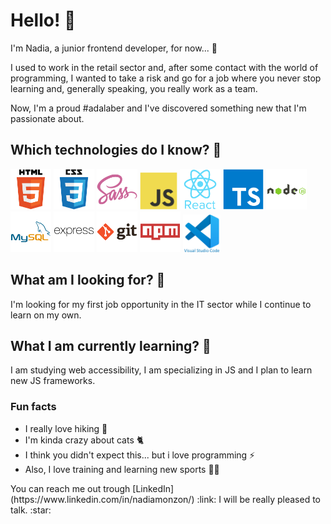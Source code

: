 # Hello! 👋
I'm Nadia, a junior frontend developer, for now... 🌱

I used to work in the retail sector and, after some contact with the world of programming, I wanted to take a risk and go for a job where you never stop learning and, generally speaking, you really work as a team.

Now, I'm a proud #adalaber and I've discovered something new that I'm passionate about.

## Which technologies do I know? 🤔
<p align="left"> 
<img src="https://raw.githubusercontent.com/devicons/devicon/1119b9f84c0290e0f0b38982099a2bd027a48bf1/icons/html5/html5-original-wordmark.svg" alt="HTML5" width="65" height="65"/>
<img src="https://raw.githubusercontent.com/devicons/devicon/1119b9f84c0290e0f0b38982099a2bd027a48bf1/icons/css3/css3-original-wordmark.svg" alt="CSS3" width="65" height="65"/>
<img src="https://raw.githubusercontent.com/devicons/devicon/1119b9f84c0290e0f0b38982099a2bd027a48bf1/icons/sass/sass-original.svg" alt="SASS" width="65" height="65"/>
<img src="https://raw.githubusercontent.com/devicons/devicon/1119b9f84c0290e0f0b38982099a2bd027a48bf1/icons/javascript/javascript-original.svg" alt="JavaScript" width="60" height="60"/>
<img src="https://raw.githubusercontent.com/devicons/devicon/1119b9f84c0290e0f0b38982099a2bd027a48bf1/icons/react/react-original-wordmark.svg" alt="React.js" width="65" height="65"/>
<img src="https://raw.githubusercontent.com/devicons/devicon/1119b9f84c0290e0f0b38982099a2bd027a48bf1/icons/typescript/typescript-original.svg" alt="TypeScript" width="65" height="65"/>

<img src="https://raw.githubusercontent.com/devicons/devicon/1119b9f84c0290e0f0b38982099a2bd027a48bf1/icons/nodejs/nodejs-original-wordmark.svg" alt="NodeJS" width="65" height="65"/>
<img src="https://raw.githubusercontent.com/devicons/devicon/1119b9f84c0290e0f0b38982099a2bd027a48bf1/icons/mysql/mysql-original-wordmark.svg" alt="MySQL" width="65" height="65"/>
<img src="https://raw.githubusercontent.com/devicons/devicon/1119b9f84c0290e0f0b38982099a2bd027a48bf1/icons/express/express-original-wordmark.svg" alt="expressJS" width="65" height="65"/>
<img src="https://raw.githubusercontent.com/devicons/devicon/1119b9f84c0290e0f0b38982099a2bd027a48bf1/icons/git/git-original-wordmark.svg" alt="git" width="65" height="65"/>
<img src="https://raw.githubusercontent.com/devicons/devicon/1119b9f84c0290e0f0b38982099a2bd027a48bf1/icons/npm/npm-original-wordmark.svg" alt="NPM" width="65" height="65"/>
<img src="https://raw.githubusercontent.com/devicons/devicon/1119b9f84c0290e0f0b38982099a2bd027a48bf1/icons/vscode/vscode-original-wordmark.svg" alt="VS Code" width="60" height="60"/>
</p>

## What am I looking for? 🔭
I'm looking for my first job opportunity in the IT sector while I continue to learn on my own.

## What I am currently learning? 🚀
I am studying web accessibility, I am specializing in JS and I plan to learn new JS frameworks.

### Fun facts
- I really love hiking :fallen_leaf:
- I'm kinda crazy about cats :cat2:
- I think you didn't expect this... but i love programming  ⚡
- Also, I love training and learning new sports :biking_woman:

<p align="left">You can reach me out trough [LinkedIn](https://www.linkedin.com/in/nadiamonzon/) :link: I will be really pleased to talk. :star: </p>
